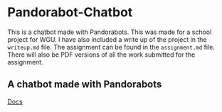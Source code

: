 # Pandorabot-Chatbot

This is a chatbot made with Pandorabots. This was made for a school project for WGU. I have also included a write up of the project in the `writeup.md` file. The assignment can be found in the `assignment.md` file. There will also be PDF versions of all the work submitted for the assignment.

## A chatbot made with Pandorabots

[Docs](https://pandorabots.com/docs/)
